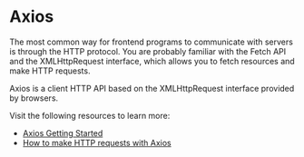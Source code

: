 # Axios

The most common way for frontend programs to communicate with servers is through the HTTP protocol. You are probably familiar with the Fetch API and the XMLHttpRequest interface, which allows you to fetch resources and make HTTP requests.

Axios is a client HTTP API based on the XMLHttpRequest interface provided by browsers.

Visit the following resources to learn more:

- [Axios Getting Started](https://axios-http.com/docs/intro)
- [How to make HTTP requests with Axios](https://blog.logrocket.com/how-to-make-http-requests-like-a-pro-with-axios/#why)
